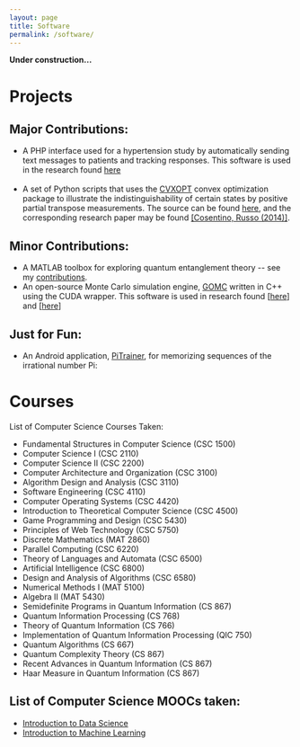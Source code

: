 ```yaml
---
layout: page
title: Software
permalink: /software/
---
```

<b>Under construction...</b>

<h1>Projects</h1>

<h2>Major Contributions:</h2>

<ul>
  <li>A PHP interface used for a hypertension study by automatically sending text messages to patients and tracking responses. This software is used in the research found <a href="http://www.researchprotocols.org/2015/1/e1/">here</a> </li>
<br>
  <li>A set of Python scripts that uses the <a href="http://cvxopt.org/">CVXOPT</a> convex optimization package to illustrate the indistinguishability of certain states by positive partial transpose measurements. The source can be found <a href="https://bitbucket.org/acosenti/ppt-sdp-paper">here</a>, and the corresponding research paper may be found <a href="http://dl.acm.org/citation.cfm?id=2685167">[Cosentino, Russo (2014)]</a>.</li>
</ul>

<h2>Minor Contributions:</h2>

<ul>
  <li>A MATLAB toolbox for exploring quantum entanglement theory -- see my <a href="http://www.qetlab.com/Contributors">contributions</a>.</li>
  <li>An open-source Monte Carlo simulation engine, <a href="http://gomc.eng.wayne.edu/">GOMC</a> written in C++ using the CUDA wrapper. This software is used in research found [<A HREF="http://www.sciencedirect.com/science/article/pii/S0010465513002270#">here</A>] and [<A HREF="http://www.tandfonline.com/doi/abs/10.1080/17445760.2013.833617#.ViTy5n6rRQI">here</A>] </li> 
</ul>

<h2> Just for Fun:</h2>
<ul>
	<li>An Android application, <a href="https://play.google.com/store/apps/details?id=captainhampton.pi.trainer&hl=en">PiTrainer</a>, for memorizing sequences of the irrational number Pi:</li>
</ul>

<h1>Courses</h1>

<p> List of Computer Science Courses Taken: </p>
<ul>
	<li>Fundamental Structures in Computer Science (CSC 1500)</li>
	<li>Computer Science I (CSC 2110)</li>
	<li>Computer Science II (CSC 2200)</li>
	<li>Computer Architecture and Organization (CSC 3100)</li>
	<li>Algorithm Design and Analysis (CSC 3110)</li>
	<li>Software Engineering (CSC 4110)</li>
	<li>Computer Operating Systems (CSC 4420)</li>
	<li>Introduction to Theoretical Computer Science (CSC 4500)</li>
	<li>Game Programming and Design (CSC 5430)</li>
	<li>Principles of Web Technology (CSC 5750)</li>
	<li>Discrete Mathematics (MAT 2860)</li>
	<li>Parallel Computing (CSC 6220)</li>
	<li>Theory of Languages and Automata (CSC 6500)</li>
	<li>Artificial Intelligence (CSC 6800)</li>		
	<li>Design and Analysis of Algorithms (CSC 6580)</li>
	<li>Numerical Methods I (MAT 5100)</li>
	<li>Algebra II (MAT 5430)</li>
	<li>Semidefinite Programs in Quantum Information (CS 867)</li>
	<li>Quantum Information Processing (CS 768)</li>
	<li>Theory of Quantum Information (CS 766)</li>
	<li>Implementation of Quantum Information Processing (QIC 750)</li>
	<li>Quantum Algorithms (CS 667)</li>
	<li>Quantum Complexity Theory (CS 867)</li>
	<li>Recent Advances in Quantum Information (CS 867)</li>		
	<li>Haar Measure in Quantum Information (CS 867)</li>		
</ul>
	
<h2> List of Computer Science MOOCs taken: </h2>

<ul>
	<li> <a href="https://www.udacity.com/course/intro-to-data-science--ud359">Introduction to Data Science</a></li>
	<li> <a href="https://www.udacity.com/course/intro-to-machine-learning--ud120">Introduction to Machine Learning</a></li>
</ul>






